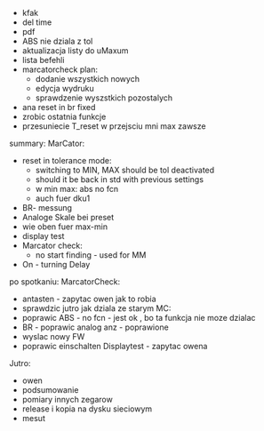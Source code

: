 
- kfak
- del time
- pdf
- ABS nie dziala z tol
- aktualizacja listy do uMaxum
- lista befehli
- marcatorcheck plan:
	- dodanie wszystkich nowych
	- edycja wydruku
	- sprawdzenie wyszstkich pozostalych
- ana reset in br fixed
- zrobic ostatnia funkcje
- przesuniecie T_reset w przejsciu mni max zawsze

summary:
MarCator:
- reset in tolerance mode:
	- switching to MIN, MAX should be tol deactivated
	- should it be back in std with previous settings
	- w min max: abs no fcn
	- auch fuer dku1
- BR- messung
- Analoge Skale bei preset
- wie oben fuer max-min
- display test
- Marcator check:
	- no start finding - used for MM
- On - turning Delay



po spotkaniu:
MarcatorCheck:
- antasten - zapytac owen jak to robia
- sprawdzic jutro jak dziala ze starym
MC:
- poprawic ABS - no fcn - jest ok , bo ta funkcja nie moze dzialac
- BR - poprawic analog anz - poprawione
- wyslac nowy FW
- poprawic  einschalten
Displaytest - zapytac owena




Jutro:
- owen
- podsumowanie
- pomiary innych zegarow
- release i kopia na dysku sieciowym
- mesut